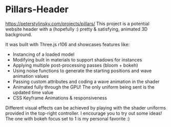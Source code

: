 # Pillars-Header
https://peterstylinsky.com/projects/pillars/
This project is a potential website header with a (hopefully :) pretty & satisfying, animated 3D background. 

It was built with Three.js r106 and showcases features like:
- Instancing of a loaded model
- Modifying built in materials to support shadows for instances
- Applying multiple post-processing passes (bloom + bokeh)
- Using noise functions to generate the starting positions and wave animation values
- Passing custom attributes and coding a wave animation in the shader
- Animated fully through the GPU! The only uniform being sent is the updated time value
- CSS Keyframe Animations & responsiveness

Different visual effects can be achieved by playing with the shader uniforms provided in the top-right controller. 
I encourage you to try out some ideas!
The one with bokeh focus set to 1 is my personal favorite :)
